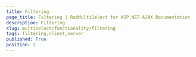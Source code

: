 ```yaml
---
title: Filtering
page_title: Filtering | RadMultiSelect for ASP.NET AJAX Documentation
description: Filtering
slug: multiselect/functionality/filtering
tags: filtering,client,server
published: True
position: 2
---
```

